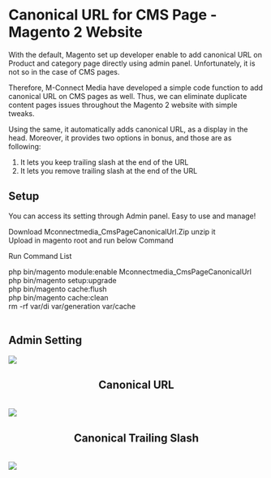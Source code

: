 <h1>Canonical URL for CMS Page - Magento 2 Website</h2>

With the default, Magento set up developer enable to add canonical URL on Product and category page directly using admin panel. Unfortunately, it is not so in the case of CMS pages.  

Therefore, M-Connect Media have developed a simple code function to add canonical URL on CMS pages as well. Thus, we can eliminate duplicate content pages issues throughout the Magento 2 website with simple tweaks.

Using the same, it automatically adds canonical URL, as a display in the head. Moreover, it provides two options in bonus, and those are as following:

<ol>
<li>It lets you keep trailing slash at the end of the URL</li>
<li>It lets you remove trailing slash at the end of the URL</li>
</ol>

<h2>Setup</h2>

You can access its setting through Admin panel. Easy to use and manage! 


Download Mconnectmedia_CmsPageCanonicalUrl.Zip unzip it <br>
Upload in magento root  and run below Command <br>

Run Command List

php bin/magento module:enable Mconnectmedia_CmsPageCanonicalUrl <br>
php bin/magento setup:upgrade <br>
php bin/magento cache:flush <br>
php bin/magento cache:clean <br>
rm -rf var/di var/generation var/cache <br><br>

<h2>Admin Setting</h2>
<img src="http://mconnectmedia.com/pub/media/github/admin_canonical.jpg" />


<h2><center>Canonical URL</center></h2><br>
<img src="https://www.mconnectmedia.com/pub/media/github/canonical.jpg" />

<h2><center>Canonical Trailing Slash</center></h2><br>
<img src="https://www.mconnectmedia.com/pub/media/github/canonical_trailing_slash.jpg" />
